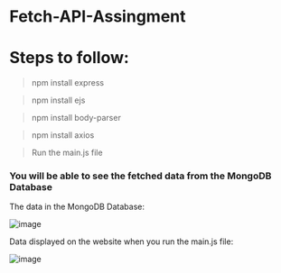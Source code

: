 # Fetch-API-Assingment

# Steps to follow:

> npm install express

> npm install ejs

> npm install body-parser

> npm install axios

> Run the main.js file

### You will be able to see the fetched data from the MongoDB Database

The data in the MongoDB Database:

![image](https://user-images.githubusercontent.com/85177138/172763277-2c5d1d62-03b4-40eb-9836-cf1521209c5c.png)

Data displayed on the website when you run the main.js file:

![image](https://user-images.githubusercontent.com/85177138/172763384-70e048af-3274-4b16-9a86-e74603c4bd88.png)



